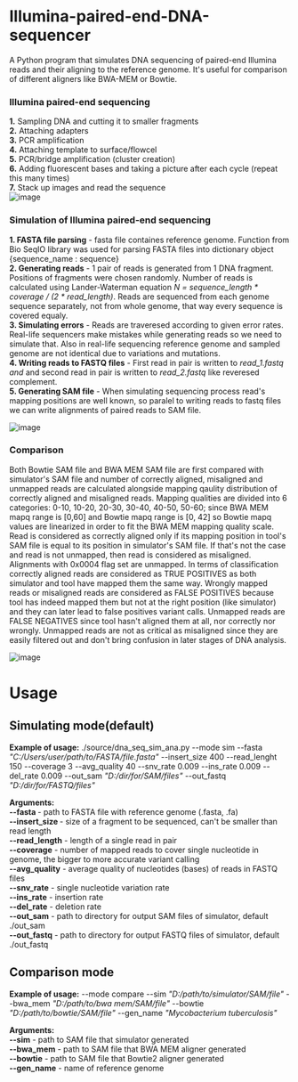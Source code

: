 # Illumina-paired-end-DNA-sequencer
A Python program that simulates DNA sequencing of paired-end Illumina reads and their aligning to the reference genome. It's useful for comparison of different aligners like BWA-MEM or Bowtie. </br>

### Illumina paired-end sequencing 
__1.__ Sampling DNA and cutting it to smaller fragments </br>
__2.__ Attaching adapters</br>
__3.__ PCR amplification</br>
__4.__ Attaching template to surface/flowcel</br>
__5.__ PCR/bridge amplification (cluster creation)</br>
__6.__ Adding fluorescent bases and taking a 
picture after each cycle (repeat this many 
times)</br>
__7.__ Stack up images and read the sequence</br>
![image](https://user-images.githubusercontent.com/76231958/169331402-92aa6bac-2388-4eb8-801e-a9acd37f7549.png)

### Simulation of Illumina paired-end sequencing
__1. FASTA file parsing__ - fasta file containes reference genome. Function from Bio SeqIO library was used for parsing FASTA files into dictionary object {sequence_name : sequence} </br>
__2. Generating reads__ - 1 pair of reads is generated from 1 DNA fragment. Positions of fragments were chosen randomly. Number of reads is calculated using Lander-Waterman equation _N = sequence_length * coverage / (2 * read_length)_. Reads are sequenced from each genome sequence separately, not from whole genome, that way every sequence is covered equaly. </br>
__3. Simulating errors__ - Reads are traveresed according to given error rates. Real-life sequencers make mistakes while generating reads so we need to simulate that. Also 
in real-life sequencing reference genome and sampled genome are not identical due to variations and mutations. </br>
__4. Writing reads to FASTQ files__ - First read in pair is written to _read_1.fastq and_ and second read in pair is written to _read_2.fastq_ like reveresed complement. </br>
__5. Generating SAM file__ - When simulating sequencing process read's mapping positions are well known, so paralel to writing reads to fastq files we can write alignments of paired reads to SAM file.

![image](https://user-images.githubusercontent.com/76231958/169332015-1312016d-8280-4ee9-86b0-64893cf72df6.png)


### Comparison
Both Bowtie SAM file and BWA MEM SAM file are first compared with simulator's SAM file and number of correctly aligned, misaligned and unmapped reads are calculated alongside mapping qaulity distribution of correctly aligned and misaligned reads. Mapping qualities are divided into 6 categories: 0-10, 10-20, 20-30, 30-40, 40-50, 50-60; since BWA MEM mapq range is [0,60] and Bowtie mapq range is [0, 42] so Bowtie mapq values are linearized in order to fit the BWA MEM mapping quality scale. Read is considered as correctly aligned only if its mapping position in tool's SAM file is equal to its position in simulator's SAM file. If that's not the case and read is not unmapped, then read is considered as misaligned. Alignments with 0x0004 flag set are unmapped. In terms of classification correctly aligned reads are considered as TRUE POSITIVES as both simulator and tool have mapped them the same way. Wrongly mapped reads or misaligned reads are considered as FALSE POSITIVES because tool has indeed mapped them but not at the right position (like simulator) and they can later lead to false positives variant calls. Unmapped reads are FALSE NEGATIVES since tool hasn't aligned them at all, nor correctly nor wrongly. Unmapped reads are not as critical as misaligned since they are easily filtered out and don't bring confusion in later stages of DNA analysis.

![image](https://user-images.githubusercontent.com/76231958/169332386-013c93f1-cb60-488c-869d-02ff3b0c5b6e.png)



# Usage
## Simulating mode(default)
<b>Example of usage:</b> ./source/dna_seq_sim_ana.py --mode sim --fasta <i>"C:/Users/user/path/to/FASTA/file.fasta"</i> --insert_size 400 --read_lenght 150 --coverage 3 --avg_quality 40 --snv_rate 0.009 
--ins_rate 0.009 --del_rate 0.009 --out_sam <i>"D:/dir/for/SAM/files"</i> --out_fastq <i>"D:/dir/for/FASTQ/files"</i> </br>

<b>Arguments:</b> </br>
<b>--fasta </b> - path to FASTA file with reference genome (.fasta, .fa) </br>
<b>--insert_size </b> - size of a fragment to be sequenced, can't be smaller than read length </br>
<b>--read_length</b> - length of a single read in pair <br/>
<b>--coverage</b> - number of mapped reads to cover single nucleotide in genome, the bigger to more accurate variant calling </br>
<b>--avg_quality</b> - average quality of nucleotides (bases) of reads in FASTQ files </br>
<b>--snv_rate</b> - single nucleotide variation rate </br>
<b>--ins_rate</b> - insertion rate </br>
<b>--del_rate</b> - deletion rate <br>
<b>--out_sam</b> - path to directory for output SAM files of simulator, default ./out_sam </br>
<b>--out_fastq</b> - path to directory for output FASTQ files of simulator, default ./out_fastq <br>

## Comparison mode
<b>Example of usage:</b> --mode compare --sim <i>"D:/path/to/simulator/SAM/file"</i> --bwa_mem <i>"D:/path/to/bwa mem/SAM/file"</i> --bowtie <i>"D:/path/to/bowtie/SAM/file"</i> --gen_name <i>"Mycobacterium tuberculosis"</i> </br>

<b>Arguments:</b> </br>
<b>--sim</b> - path to SAM file that simulator generated </br>
<b>--bwa_mem</b> - path to SAM file that BWA MEM aligner generated </br>
<b>--bowtie</b> - path to SAM file that Bowtie2 aligner generated </br>
<b>--gen_name</b> - name of reference genome
